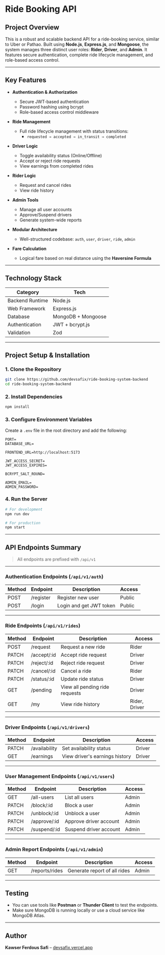 # Ride Booking API

## Project Overview

This is a robust and scalable backend API for a ride-booking service, similar to Uber or Pathao. Built using **Node.js**, **Express.js**, and **Mongoose**, the system manages three distinct user roles: **Rider**, **Driver**, and **Admin**. It features secure authentication, complete ride lifecycle management, and role-based access control.

---

## Key Features

- **Authentication & Authorization**

  - Secure JWT-based authentication
  - Password hashing using bcrypt
  - Role-based access control middleware

- **Ride Management**

  - Full ride lifecycle management with status transitions:
    - `requested → accepted → in_transit → completed`

- **Driver Logic**

  - Toggle availability status (Online/Offline)
  - Accept or reject ride requests
  - View earnings from completed rides

- **Rider Logic**

  - Request and cancel rides
  - View ride history

- **Admin Tools**

  - Manage all user accounts
  - Approve/Suspend drivers
  - Generate system-wide reports

- **Modular Architecture**

  - Well-structured codebase: `auth`, `user`, `driver`, `ride`, `admin`

- **Fare Calculation**
  - Logical fare based on real distance using the **Haversine Formula**

---

## Technology Stack

| Category        | Tech               |
| --------------- | ------------------ |
| Backend Runtime | Node.js            |
| Web Framework   | Express.js         |
| Database        | MongoDB + Mongoose |
| Authentication  | JWT + bcrypt.js    |
| Validation      | Zod                |

---

## Project Setup & Installation

### 1. Clone the Repository

```bash
git clone https://github.com/devsafix/ride-booking-system-backend
cd ride-booking-system-backend
```

### 2. Install Dependencies

```bash
npm install
```

### 3. Configure Environment Variables

Create a `.env` file in the root directory and add the following:

```env
PORT=
DATABASE_URL=

FRONTEND_URL=http://localhost:5173

JWT_ACCESS_SECRET=
JWT_ACCESS_EXPIRES=

BCRYPT_SALT_ROUND=

ADMIN_EMAIL=
ADMIN_PASSWORD=
```

### 4. Run the Server

```bash
# For development
npm run dev

# For production
npm start
```

---

## API Endpoints Summary

> All endpoints are prefixed with `/api/v1`

---

### Authentication Endpoints (`/api/v1/auth`)

| Method | Endpoint  | Description             | Access |
| ------ | --------- | ----------------------- | ------ |
| POST   | /register | Register new user       | Public |
| POST   | /login    | Login and get JWT token | Public |

---

### Ride Endpoints (`/api/v1/rides`)

| Method | Endpoint     | Description                    | Access        |
| ------ | ------------ | ------------------------------ | ------------- |
| POST   | /request     | Request a new ride             | Rider         |
| PATCH  | /accept/\:id | Accept ride request            | Driver        |
| PATCH  | /reject/\:id | Reject ride request            | Driver        |
| PATCH  | /cancel/\:id | Cancel a ride                  | Rider         |
| PATCH  | /status/\:id | Update ride status             | Driver        |
| GET    | /pending     | View all pending ride requests | Driver        |
| GET    | /my          | View ride history              | Rider, Driver |

---

### Driver Endpoints (`/api/v1/drivers`)

| Method | Endpoint      | Description                    | Access |
| ------ | ------------- | ------------------------------ | ------ |
| PATCH  | /availability | Set availability status        | Driver |
| GET    | /earnings     | View driver's earnings history | Driver |

---

### User Management Endpoints (`/api/v1/users`)

| Method | Endpoint      | Description            | Access |
| ------ | ------------- | ---------------------- | ------ |
| GET    | /all-users    | List all users         | Admin  |
| PATCH  | /block/\:id   | Block a user           | Admin  |
| PATCH  | /unblock/\:id | Unblock a user         | Admin  |
| PATCH  | /approve/\:id | Approve driver account | Admin  |
| PATCH  | /suspend/\:id | Suspend driver account | Admin  |

---

### Admin Report Endpoints (`/api/v1/admin`)

| Method | Endpoint       | Description                  | Access |
| ------ | -------------- | ---------------------------- | ------ |
| GET    | /reports/rides | Generate report of all rides | Admin  |

---

## Testing

- You can use tools like **Postman** or **Thunder Client** to test the endpoints.
- Make sure MongoDB is running locally or use a cloud service like MongoDB Atlas.

---

## Author

**Kawser Ferdous Safi** – [devsafix.vercel.app](https://devsafix.vercel.app)
